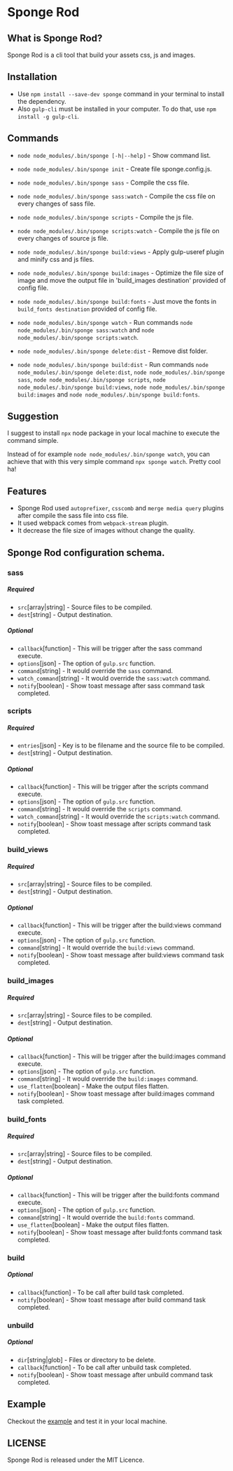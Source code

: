 # Sponge Rod

## What is Sponge Rod?

Sponge Rod is a cli tool that build your assets css, js and images.

## Installation
 - Use `npm install --save-dev sponge` command in your terminal to install the dependency.
 - Also `gulp-cli` must be installed in your computer. To do that, use `npm install -g gulp-cli`.

## Commands
 - `node node_modules/.bin/sponge [-h|--help]` - Show command list.
 - `node node_modules/.bin/sponge init` - Create file sponge.config.js.
 - `node node_modules/.bin/sponge sass` - Compile the css file.
 - `node node_modules/.bin/sponge sass:watch` - Compile the css file on every changes of sass file.
 - `node node_modules/.bin/sponge scripts` - Compile the js file.
 - `node node_modules/.bin/sponge scripts:watch` - Compile the js file on every changes of source js file.
 - `node node_modules/.bin/sponge build:views` - Apply gulp-useref plugin and minify css and js files.
 - `node node_modules/.bin/sponge build:images` - Optimize the file size of image and move the output file in 'build_images destination' provided of config file.
 - `node node_modules/.bin/sponge build:fonts` - Just move the fonts in `build_fonts destination` provided of config file.

 - `node node_modules/.bin/sponge watch` - Run commands `node node_modules/.bin/sponge sass:watch` and `node node_modules/.bin/sponge scripts:watch`.
 - `node node_modules/.bin/sponge delete:dist` - Remove dist folder.
 - `node node_modules/.bin/sponge build:dist` - Run commands `node node_modules/.bin/sponge delete:dist`, `node node_modules/.bin/sponge sass`, `node node_modules/.bin/sponge scripts`, `node node_modules/.bin/sponge build:views`, `node node_modules/.bin/sponge build:images` and `node node_modules/.bin/sponge build:fonts`.

## Suggestion

I suggest to install `npx` node package in your local machine to execute the command simple.

Instead of for example `node node_modules/.bin/sponge watch`, you can achieve that with this very simple command `npx sponge watch`. Pretty cool ha!

## Features

 - Sponge Rod used `autoprefixer`, `csscomb` and `merge media query` plugins after compile the sass file into css file.
 - It used webpack comes from `webpack-stream` plugin.
 - It decrease the file size of images without change the quality.

## Sponge Rod configuration schema.

### sass

##### Required
 - `src`[array|string] - Source files to be compiled.
 - `dest`[string] - Output destination.

##### Optional
 - `callback`[function] - This will be trigger after the sass command execute.
 - `options`[json] - The option of `gulp.src` function.
 - `command`[string] - It would override the `sass` command.
 - `watch_command`[string] - It would override the `sass:watch` command.
 - `notify`[boolean] - Show toast message after sass command task completed.

### scripts

##### Required
 - `entries`[json] - Key is to be filename and the source file to be compiled.
 - `dest`[string] - Output destination.

##### Optional
 - `callback`[function] - This will be trigger after the scripts command execute.
 - `options`[json] - The option of `gulp.src` function.
 - `command`[string] - It would override the `scripts` command.
 - `watch_command`[string] - It would override the `scripts:watch` command.
 - `notify`[boolean] - Show toast message after scripts command task completed.

### build_views

##### Required
 - `src`[array|string] - Source files to be compiled.
 - `dest`[string] - Output destination.

##### Optional
 - `callback`[function] - This will be trigger after the build:views command execute.
 - `options`[json] - The option of `gulp.src` function.
 - `command`[string] - It would override the `build:views` command.
 - `notify`[boolean] - Show toast message after build:views command task completed.

### build_images

##### Required
 - `src`[array|string] - Source files to be compiled.
 - `dest`[string] - Output destination.

##### Optional
 - `callback`[function] - This will be trigger after the build:images command execute.
 - `options`[json] - The option of `gulp.src` function.
 - `command`[string] - It would override the `build:images` command.
 - `use_flatten`[boolean] - Make the output files flatten.
 - `notify`[boolean] - Show toast message after build:images command task completed.

### build_fonts

##### Required
 - `src`[array|string] - Source files to be compiled.
 - `dest`[string] - Output destination.

##### Optional
 - `callback`[function] - This will be trigger after the build:fonts command execute.
 - `options`[json] - The option of `gulp.src` function.
 - `command`[string] - It would override the `build:fonts` command.
 - `use_flatten`[boolean] - Make the output files flatten.
 - `notify`[boolean] - Show toast message after build:fonts command task completed.

### build

##### Optional
 - `callback`[function] - To be call after build task completed.
 - `notify`[boolean] - Show toast message after build command task completed.

### unbuild

##### Optional
 - `dir`[string|glob] - Files or directory to be delete.
 - `callback`[function] - To be call after unbuild task completed.
 - `notify`[boolean] - Show toast message after unbuild command task completed.

## Example

Checkout the [example](https://github.com/rodrigoiii/sponge-rod/blob/master/app) and test it in your local machine.

## LICENSE
Sponge Rod is released under the MIT Licence.